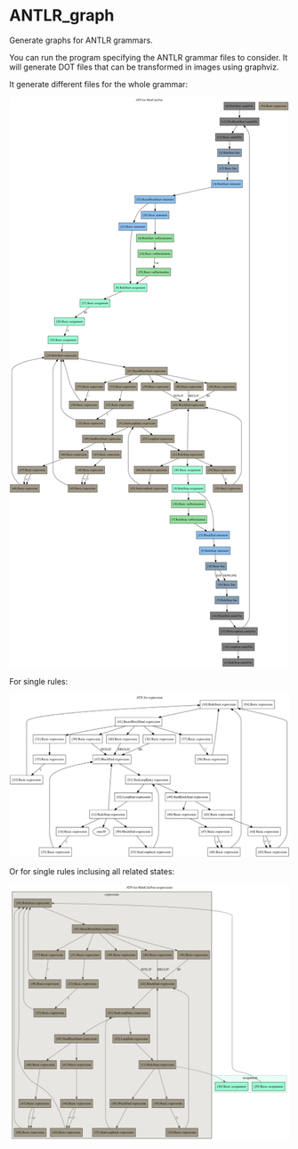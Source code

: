 # ANTLR_graph

Generate graphs for ANTLR grammars.

You can run the program specifying the ANTLR grammar files to consider. It will generate DOT files that can be transformed
in images using graphviz.

It generate different files for the whole grammar:

![](examples/atn.png)

For single rules:

![](examples/atn_5.png)

Or for single rules inclusing all related states:

![](examples/clusters_for_expression.png)
